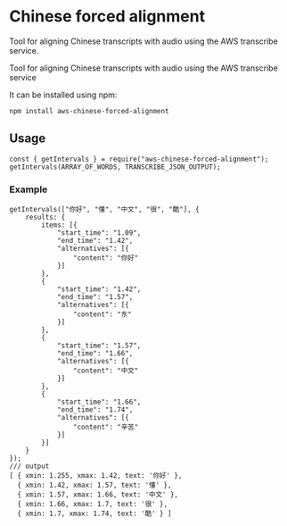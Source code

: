 # Chinese forced alignment

Tool for aligning Chinese transcripts with audio using the AWS transcribe service.

Tool for aligning Chinese transcripts with audio using the AWS transcribe service

It can be installed using npm:

    npm install aws-chinese-forced-alignment

## Usage

```
const { getIntervals } = require("aws-chinese-forced-alignment");
getIntervals(ARRAY_OF_WORDS, TRANSCRIBE_JSON_OUTPUT);
```

### Example

```
getIntervals(["你好", "懂", "中文", "很", "酷"], {
    results: {
        items: [{
            "start_time": "1.09",
            "end_time": "1.42",
            "alternatives": [{
                "content": "你好"
            }]
        },
        {
            "start_time": "1.42",
            "end_time": "1.57",
            "alternatives": [{
                "content": "东"
            }]
        },
        {
            "start_time": "1.57",
            "end_time": "1.66",
            "alternatives": [{
                "content": "中文"
            }]
        },
        {
            "start_time": "1.66",
            "end_time": "1.74",
            "alternatives": [{
                "content": "辛苦"
            }]
        }]
    }
});
/// output
[ { xmin: 1.255, xmax: 1.42, text: '你好' },
  { xmin: 1.42, xmax: 1.57, text: '懂' },
  { xmin: 1.57, xmax: 1.66, text: '中文' },
  { xmin: 1.66, xmax: 1.7, text: '很' },
  { xmin: 1.7, xmax: 1.74, text: '酷' } ]
```